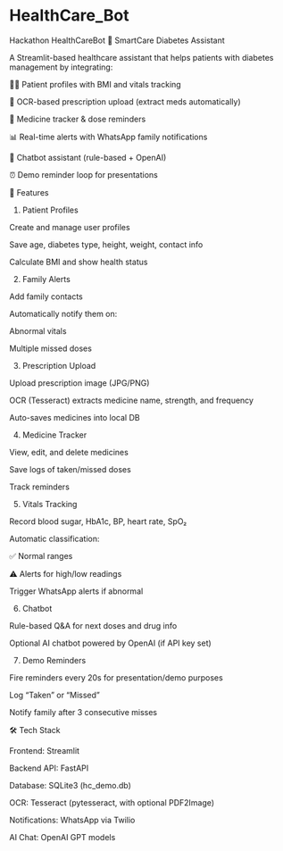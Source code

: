 # HealthCare_Bot
Hackathon HealthCareBot
🏥 SmartCare Diabetes Assistant

A Streamlit-based healthcare assistant that helps patients with diabetes management by integrating:

🧑‍⚕️ Patient profiles with BMI and vitals tracking

📄 OCR-based prescription upload (extract meds automatically)

💊 Medicine tracker & dose reminders

📊 Real-time alerts with WhatsApp family notifications

🤖 Chatbot assistant (rule-based + OpenAI)

⏰ Demo reminder loop for presentations

🚀 Features
1. Patient Profiles

Create and manage user profiles

Save age, diabetes type, height, weight, contact info

Calculate BMI and show health status

2. Family Alerts

Add family contacts

Automatically notify them on:

Abnormal vitals

Multiple missed doses

3. Prescription Upload

Upload prescription image (JPG/PNG)

OCR (Tesseract) extracts medicine name, strength, and frequency

Auto-saves medicines into local DB

4. Medicine Tracker

View, edit, and delete medicines

Save logs of taken/missed doses

Track reminders

5. Vitals Tracking

Record blood sugar, HbA1c, BP, heart rate, SpO₂

Automatic classification:

✅ Normal ranges

⚠️ Alerts for high/low readings

Trigger WhatsApp alerts if abnormal

6. Chatbot

Rule-based Q&A for next doses and drug info

Optional AI chatbot powered by OpenAI (if API key set)

7. Demo Reminders

Fire reminders every 20s for presentation/demo purposes

Log “Taken” or “Missed”

Notify family after 3 consecutive misses

🛠️ Tech Stack

Frontend: Streamlit

Backend API: FastAPI 

Database: SQLite3 (hc_demo.db)

OCR: Tesseract (pytesseract, with optional PDF2Image)

Notifications: WhatsApp via Twilio

AI Chat: OpenAI GPT models
